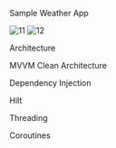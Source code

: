 Sample Weather App



![11](https://user-images.githubusercontent.com/68962015/148773136-d7fab1a4-bd25-469d-b430-efa06f426798.jpg)
![12](https://user-images.githubusercontent.com/68962015/148773152-16101ff3-b5a2-40a4-84db-22f366f5dc74.jpg)



Architecture

MVVM  Clean Architecture

Dependency Injection

Hilt

Threading

Coroutines
